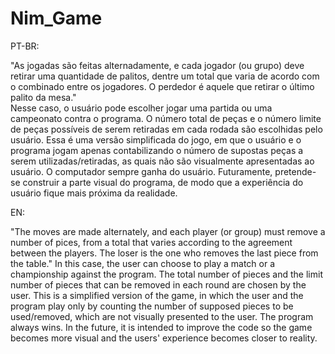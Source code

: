 # Nim_Game

PT-BR:

"As jogadas são feitas alternadamente, e cada jogador (ou grupo) deve retirar uma quantidade de palitos, dentre um total que varia de acordo com o combinado entre os jogadores. O perdedor é aquele que retirar o último palito da mesa."  
Nesse caso, o usuário pode escolher jogar uma partida ou uma campeonato contra o programa. O número total de peças e o número limite de peças possíveis de serem retiradas em cada rodada são escolhidas pelo usuário.
Essa é uma versão simplificada do jogo, em que o usuário e o programa jogam apenas contabilizando o número de supostas peças a serem utilizadas/retiradas, as quais não são visualmente apresentadas ao usuário. O computador sempre ganha do usuário. 
Futuramente, pretende-se construir a parte visual do programa, de modo que a experiência do usuário fique mais próxima da realidade.


EN:

"The moves are made alternately, and each player (or group) must remove a number of pices, from a total that varies according to the agreement between the players. The loser is the one who removes the last piece from the table."
In this case, the user can choose to play a match or a championship against the program. The total number of pieces and the limit number of pieces that can be removed in each round are chosen by the user.
This is a simplified version of the game, in which the user and the program play only by counting the number of supposed pieces to be used/removed, which are not visually presented to the user. The program always wins. 
In the future, it is intended to improve the code so the game becomes more visual and the users' experience becomes closer to reality. 
